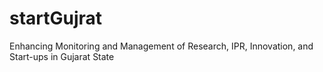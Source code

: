 # startGujrat
Enhancing Monitoring and Management of Research, IPR, Innovation, and Start-ups in Gujarat State
